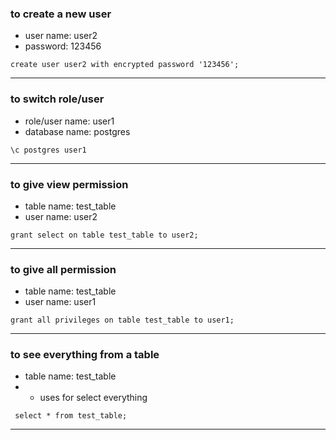 ### to create a new user
- user name: user2
- password: 123456

```text
create user user2 with encrypted password '123456';
```
---

### to switch role/user
- role/user name: user1
- database name: postgres

```text
\c postgres user1
```
---

### to give view permission
- table name: test_table
- user name: user2

```text
grant select on table test_table to user2;
```
---


### to give all permission
- table name: test_table
- user name: user1

```text
grant all privileges on table test_table to user1;
```
---

### to see everything from a table
- table name: test_table
- * uses for select everything

```text
 select * from test_table;
```
---

